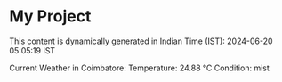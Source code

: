 # My Project

This content is dynamically generated in Indian Time (IST): 2024-06-20 05:05:19 IST


Current Weather in Coimbatore:
Temperature: 24.88 °C
Condition: mist

